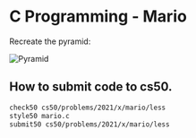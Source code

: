 # C Programming - Mario
Recreate the pyramid:

![Pyramid](img/pyramids.png) 

## How to submit code to cs50.
```bash
check50 cs50/problems/2021/x/mario/less
style50 mario.c
submit50 cs50/problems/2021/x/mario/less
```
